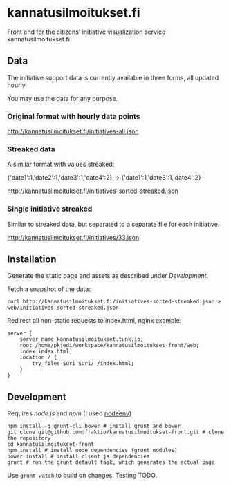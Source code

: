 # kannatusilmoitukset.fi

Front end for the citizens' initiative visualization service kannatusilmoitukset.fi

## Data

The initiative support data is currently available in three forms, all updated hourly.

You may use the data for any purpose.

### Original format with hourly data points

http://kannatusilmoitukset.fi/initiatives-all.json

### Streaked data

A similar format with values streaked:

{'date1':1,'date2':1,'date3':1,'date4':2} -> {'date1':1,'date3':1,'date4':2}

http://kannatusilmoitukset.fi/initiatives-sorted-streaked.json

### Single initiative streaked

Similar to streaked data, but separated to a separate file for each initiative.

http://kannatusilmoitukset.fi/initiatives/33.json

## Installation

Generate the static page and assets as described under _Development_.

Fetch a snapshot of the data:

    curl http://kannatusilmoitukset.fi/initiatives-sorted-streaked.json > web/initiatives-sorted-streaked.json

Redirect all non-static requests to index.html, nginx example:

    server {
        server_name kannatusilmoitukset.tunk.io;
        root /home/pkjedi/workspace/kannatusilmoitukset-front/web;
        index index.html;
        location / {
            try_files $uri $uri/ /index.html;
        }
    }

## Development

Requires _node.js_ and _npm_ (I used [nodeenv](https://github.com/ekalinin/nodeenv))

    npm install -g grunt-cli bower # install grunt and bower
    git clone git@github.com:fraktio/kannatusilmoitukset-front.git # clone the repository
    cd kannatusilmoitukset-front
    npm install # install node dependencies (grunt modules)
    bower install # install client js dependencies
    grunt # run the grunt default task, which generates the actual page

Use `grunt watch` to build on changes. Testing TODO.

